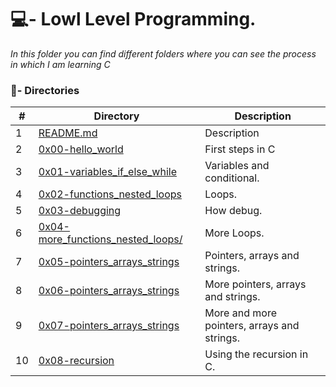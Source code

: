 # 💻- Lowl Level Programming.

_In this folder you can find different folders where you can see the process in which I am learning C_

### :file_folder:- Directories 

#|Directory|Description
---|---|---
1|[README.md](./README.md)| Description
2|[0x00-hello_world](./0x00-hello_world)| First steps in C
3|[0x01-variables_if_else_while](./0x01-variables_if_else_while)| Variables and conditional.
4|[0x02-functions_nested_loops](./0x02-functions_nested_loops)| Loops.
5|[0x03-debugging](./0x03-debugging)| How debug.
6|[0x04-more_functions_nested_loops/ ](./0x04-more_functions_nested_loops/)| More Loops.
7|[0x05-pointers_arrays_strings](./0x05-pointers_arrays_strings)| Pointers, arrays and strings.
8|[0x06-pointers_arrays_strings](./0x06-pointers_arrays_strings)| More pointers, arrays and strings.
9|[0x07-pointers_arrays_strings](./0x07-pointers_arrays_strings)| More and more pointers, arrays and strings.
10|[0x08-recursion](./0x08-recursion)| Using the recursion in C.
